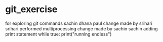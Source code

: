 # git_exercise
for exploring git commands
sachin dhana paul
change made by srihari
srihari performed multiprocessing
change made by sachin
sachin adding print statement
while true:
        print("running endless")

